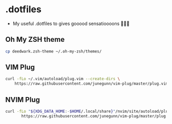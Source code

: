 # .dotfiles
- My useful .dotfiles to gives gooood sensatioooons 🎼🎶🎵

## Oh My ZSH theme
```bash
cp deedwark.zsh-theme ~/.oh-my-zsh/themes/
```

## VIM Plug
```bash
curl -fLo ~/.vim/autoload/plug.vim --create-dirs \
    https://raw.githubusercontent.com/junegunn/vim-plug/master/plug.vim
```

## NVIM Plug
```bash
curl -fLo "${XDG_DATA_HOME:-$HOME/.local/share}"/nvim/site/autoload/plug.vim --create-dirs \
       https://raw.githubusercontent.com/junegunn/vim-plug/master/plug.vim
```
